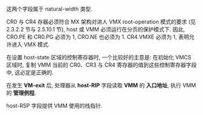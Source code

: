 
这两个字段属于 natural-width 类型.

CR0 与 CR4 存器必须符合 MX 架构对进人 VMX root-operation 模式的要求 (见 2.3.2.2 节与 2.5.10.1 节), host 或 VMM 必须运行在分页的保护模式下. 因此, CRO.PE 和 CR0.PG 必须为 1, CRO.NE 也必须为 1. CR4.VMXE 必须为 1, 表明允许进入 VMX 模式.

在设置 host-state 区域的控制寄存器时, 一个比较好的主意是: 在初始化 VMCS 区域时, 复制 VMM 当前的 CR0、CR3 与 CR4 寄存器的值到这些控制寄存器字段中, 这必定是正确的.


在发生 **VM-exit** 后, 处理器从 **host-RIP** 字段读取 **VMM** 的 **入口地址**, 执行 VMM 的 **管理例程**.

host-RSP 字段提供 VMM 使用的栈指针.

